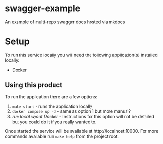 # swagger-example

An example of multi-repo swagger docs hosted via mkdocs

# Setup

To run this service locally you will need the following application(s) installed locally:

- [Docker](https://www.docker.com/)

## Using this product

To run the application there are a few options:

1. `make start` - runs the application locally
2. `docker compose up -d` - same as option 1 but more manual?
3. _run local w/out Docker_ - Instructions for this option will not be detailed but you could do it if you really wanted to.

Once started the service will be available at http://localhost:10000. For more commands available run `make help` from the project root.
